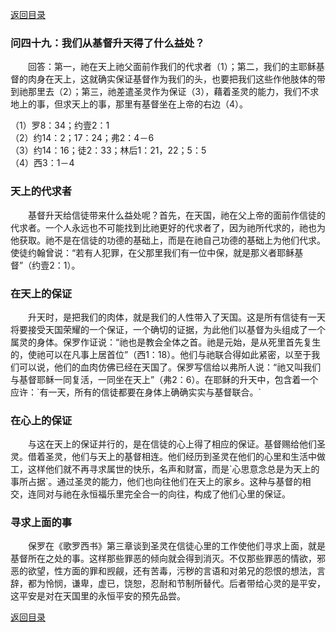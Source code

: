 [返回目录](000.md)

### 问四十九：我们从基督升天得了什么益处？
<p>
　　回答：第一，祂在天上祂父面前作我们的代求者（1）；第二，我们的主耶稣基督的肉身在天上，这就确实保证基督作为我们的头，也要把我们这些作他肢体的带到祂那里去（2）；第三，祂差遣圣灵作为保证（3），藉着圣灵的能力，我们不求地上的事，但求天上的事，那里有基督坐在上帝的右边（4）。
</p>

（1）罗8：34；约壹2：1<br/>
（2）约14：2；17：24；弗2：4－6<br/>
（3）约14：16；徒2：33；林后1：21，22；5：5<br/>
（4）西3：1－4<br/>

### 天上的代求者
<p>
　　基督升天给信徒带来什么益处呢？首先，在天国，祂在父上帝的面前作信徒的代求者。一个人永远也不可能找到比祂更好的代求者了，因为祂所代求的，祂也为他获取。祂不是在信徒的功德的基础上，而是在祂自己功德的基础上为他们代求。使徒约翰曾说：“若有人犯罪，在父那里我们有一位中保，就是那义者耶稣基督”（约壹2：1）。<br/>

</p>

### 在天上的保证
<p>
　　升天时，是把我们的肉体，就是我们的人性带入了天国。这是所有信徒有一天将要接受天国荣耀的一个保证，一个确切的证据，为此他们以基督为头组成了一个属灵的身体。保罗作证说：“祂也是教会全体之首。祂是元始，是从死里首先复生的，使祂可以在凡事上居首位”（西1：18）。他们与祂联合得如此紧密，以至于我们可以说，他们的血肉仿佛已经在天国了。保罗写信给以弗所人说：“祂又叫我们与基督耶稣一同复活，一同坐在天上”（弗2：6）。在耶稣的升天中，包含着一个应许：`有一天，所有的信徒都要在身体上确确实实与基督联合。`<br/>

</p>

### 在心上的保证
<p>
　　与这在天上的保证并行的，是在信徒的心上得了相应的保证。基督赐给他们圣灵。借着圣灵，他们与天上的基督相连。他们经历到圣灵在他们的心里和生活中做工，这样他们就不再寻求属世的快乐，名声和财富，而是`心思意念总是为天上的事所占据`。通过圣灵的能力，他们也向往他们在天上的家乡。这种与基督的相交，连同对与祂在永恒福乐里完全合一的向往，构成了他们心里的保证。<br/>

</p>

### 寻求上面的事
<p>
　　保罗在《歌罗西书》第三章谈到圣灵在信徒心里的工作使他们寻求上面，就是基督所在之处的事。这样那些罪恶的倾向就会得到消灭。不仅那些罪恶的情欲，邪恶的欲望，性方面的罪和觊觎，还有苦毒，污秽的言语和对弟兄的怨恨的想法，言辞，都为怜悯，谦卑，虚已，饶恕，忍耐和节制所替代。后者带给心灵的是平安，这平安是对在天国里的永恒平安的预先品尝。<br/>

</p>

[返回目录](000.md)